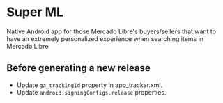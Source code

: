 Super ML
==

Native Android app for those Mercado Libre's buyers/sellers that want to have an extremely personalized experience when searching items in Mercado Libre

Before generating a new release
--

* Update `ga_trackingId` property in app_tracker.xml.
* Update `android.signingConfigs.release` properties.